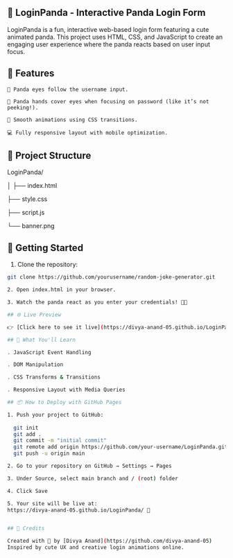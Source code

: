 ## 🐼 LoginPanda - Interactive Panda Login Form



LoginPanda is a fun, interactive web-based login form featuring a cute animated panda. This project uses HTML, CSS, and JavaScript to create an engaging user experience where the panda reacts based on user input focus.

## 🔧 Features

    👀 Panda eyes follow the username input.

    🐼 Panda hands cover eyes when focusing on password (like it’s not peeking!).

    💅 Smooth animations using CSS transitions.

    💻 Fully responsive layout with mobile optimization.

 ##   📁 Project Structure

 LoginPanda/
 
│
├── index.html  

├── style.css

├── script.js

└── banner.png

## 🚀 Getting Started

   1. Clone the repository:
   ```bash
   git clone https://github.com/yourusername/random-joke-generator.git

   2. Open index.html in your browser.

   3. Watch the panda react as you enter your credentials! 🎉🐼

## 🌐 Live Preview
 
👉 [Click here to see it live](https://divya-anand-05.github.io/LoginPanda/)

## 🧠 What You'll Learn

   . JavaScript Event Handling

   . DOM Manipulation

   . CSS Transforms & Transitions

   . Responsive Layout with Media Queries

## 📦 How to Deploy with GitHub Pages

   1. Push your project to GitHub:
      
     git init
     git add .
     git commit -m "initial commit"
     git remote add origin https://github.com/your-username/LoginPanda.git
     git push -u origin main

   2. Go to your repository on GitHub → Settings → Pages

   3. Under Source, select main branch and / (root) folder

   4. Click Save

   5. Your site will be live at:
https://divya-anand-05.github.io/LoginPanda/ 🎉


 ## 🙏 Credits

Created with 💖 by [Divya Anand](https://github.com/divya-anand-05)
Inspired by cute UX and creative login animations online.

     
      
